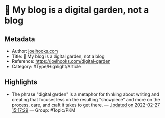 # 🌱 My blog is a digital garden, not a blog

## Metadata

* Author: [joelhooks.com]()
* Title: 🌱 My blog is a digital garden, not a blog
* Reference: https://joelhooks.com/digital-garden
* Category: #Type/Highlight/Article

## Highlights

* The phrase "digital garden" is a metaphor for thinking about writing and creating that focuses less on the resulting "showpiece" and more on the process, care, and craft it takes to get there. — [Updated on 2022-02-27 15:17:29](https://hyp.is/SXnF8JgKEey7uwu96C3WPA/joelhooks.com/digital-garden)  — Group: #Topic/PKM
